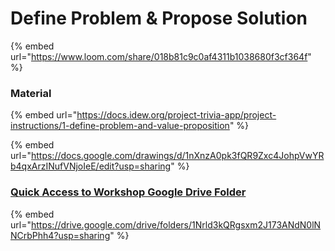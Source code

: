 # Define Problem & Propose Solution

{% embed url="https://www.loom.com/share/018b81c9c0af4311b1038680f3cf364f" %}

### Material

{% embed url="https://docs.idew.org/project-trivia-app/project-instructions/1-define-problem-and-value-proposition" %}

{% embed url="https://docs.google.com/drawings/d/1nXnzA0pk3fQR9Zxc4JohpVwYRb4qxArzINufVNjoIeE/edit?usp=sharing" %}

### [Quick Access to Workshop Google Drive Folder](https://drive.google.com/drive/folders/1Nrld3kQRgsxm2J173ANdN0lNNCrbPhh4?usp=sharing)

{% embed url="https://drive.google.com/drive/folders/1Nrld3kQRgsxm2J173ANdN0lNNCrbPhh4?usp=sharing" %}



